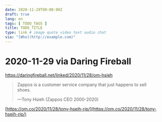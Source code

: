 ```yaml
---
date: 2020-11-29T00:00:00Z
draft: true
lang: en
tags: [ TODO_TAGS ]
title: TODO_TITLE
type: link # image quote video text audio chat
via: "[Who](http://example.com)"
---
```



# 2020-11-29 via Daring Fireball
https://daringfireball.net/linked/2020/11/28/om-hsieh

> Zappos is a customer service company that just happens to sell shoes.
>
> —Tony Hsieh (Zappos CEO 2000-2020)

[https://om.co/2020/11/28/tony-hseih-rip/](https://om.co/2020/11/28/tony-hseih-rip/)

